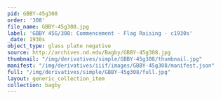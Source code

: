 ```yaml
---
pid: GBBY-45g308
order: '308'
file_name: GBBY-45g308.jpg
label: 'GBBY 45G/308: Commencement - Flag Raising - c1930s'
_date: 1930s
object_type: glass plate negative
source: http://archives.nd.edu/Bagby/GBBY-45g308.jpg
thumbnail: "/img/derivatives/simple/GBBY-45g308/thumbnail.jpg"
manifest: "/img/derivatives/iiif/images/GBBY-45g308/manifest.json"
full: "/img/derivatives/simple/GBBY-45g308/full.jpg"
layout: generic_collection_item
collection: bagby
---
```

